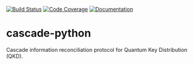 [![Build Status](https://travis-ci.org/brunorijsman/cascade-python.svg?branch=master)](https://travis-ci.org/brunorijsman/cascade-python)  [![Code Coverage](https://codecov.io/gh/brunorijsman/cascade-python/branch/master/graph/badge.svg)](https://codecov.io/gh/brunorijsman/cascade-python)  [![Documentation](https://readthedocs.org/projects/cascade-python/badge/?version=latest)](https://cascade-python.readthedocs.io/en/latest/)


# cascade-python

Cascade information reconciliation protocol for Quantum Key Distribution (QKD).
